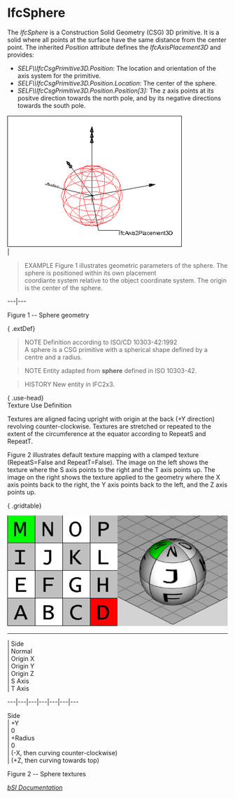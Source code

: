 IfcSphere
=========
The _IfcSphere_ is a Construction Solid Geometry (CSG) 3D primitive. It is a
solid where all points at the surface have the same distance from the center
point. The inherited _Position_ attribute defines the _IfcAxisPlacement3D_ and
provides:  
  
* _SELF\\\IfcCsgPrimitive3D.Position_: The location and orientation of the axis system for the primitive.   
* _SELF\\\IfcCsgPrimitive3D.Position.Location_: The center of the sphere.  
* _SELF\\\IfcCsgPrimitive3D.Position.Position[3]:_ The z axis points at its positve direction towards the north pole, and by its negative directions towards the south pole.  
  
  
  
  
  
![sphere](figures/ifcsphere-layout1.png)  
|

> EXAMPLE  Figure 1 illustrates geometric parameters of the sphere. The sphere
> is positioned within its own placement  
> coordiante system relative to the object coordinate system. The origin is
> the center of the sphere.

  
  
---|---  
  
  
  

Figure 1 -- Sphere geometry

  
  
  
  
  
  
{ .extDef}  
> NOTE  Definition according to ISO/CD 10303-42:1992  
> A sphere is a CSG primitive with a spherical shape defined by a centre and a
> radius.  
  
> NOTE  Entity adapted from **sphere** defined in ISO 10303-42.  
  
> HISTORY  New entity in IFC2x3.  
  
{ .use-head}  
Texture Use Definition  
  
Textures are aligned facing upright with origin at the back (+Y direction)
revolving counter-clockwise. Textures are stretched or repeated to the extent
of the circumference at the equator according to RepeatS and RepeatT.  
  
Figure 2 illustrates default texture mapping with a clamped texture
(RepeatS=False and RepeatT=False). The image on the left shows the texture
where the S axis points to the right and the T axis points up. The image on
the right shows the texture applied to the geometry where the X axis points
back to the right, the Y axis points back to the left, and the Z axis points
up.  
  
{ .gridtable}  
  
  
![texture](figures/ifcsphere-texture.png)  
  
---  
  
  
  
  
  
| Side  
| Normal  
| Origin X  
| Origin Y  
| Origin Z  
| S Axis  
| T Axis  
  
---|---|---|---|---|---|---  
  
  
Side  
| +Y  
| 0  
| +Radius  
| 0  
| (-X, then curving counter-clockwise)  
| (+Z, then curving towards top)  
  
  
  
  
  
  
  
  

Figure 2 -- Sphere textures

  
  
  
  
  
[ _bSI
Documentation_](https://standards.buildingsmart.org/IFC/DEV/IFC4_2/FINAL/HTML/schema/ifcgeometricmodelresource/lexical/ifcsphere.htm)


